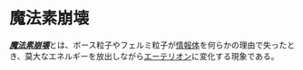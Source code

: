 # 魔法素崩壊
[***魔法素崩壊***](.)とは、ボース粒子やフェルミ粒子が[情報体](informant.md)を何らかの理由で失ったとき、莫大なエネルギーを放出しながら[エーテリオン](etherion.md)に変化する現象である。
